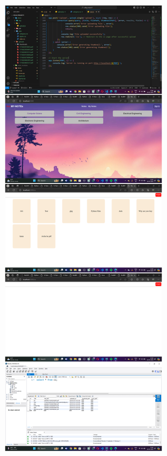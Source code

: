 ![ss1](/client/img/Screenshot%20(1).png)
![ss2](/client/img/Screenshot%20(2).png)
![ss3](/client/img/Screenshot%20(3).png)
![ss4](/client/img/Screenshot%20(4).png)
![ss5](/client/img/Screenshot%20(5).png)